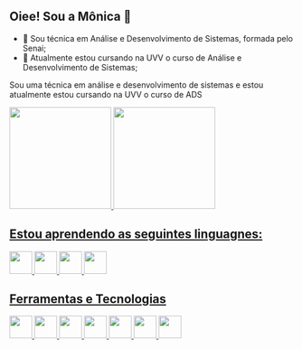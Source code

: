 ## Oiee! Sou a Mônica 👋

- 🔭 Sou técnica em Análise e Desenvolvimento de Sistemas, formada pelo Senai;
- 🌱 Atualmente estou cursando na UVV o curso de Análise e Desenvolvimento de Sistemas;

Sou uma técnica em análise e desenvolvimento de sistemas e estou atualmente estou cursando na UVV o curso de ADS

<div>
<a href="https://github.com/KatssII">
<img loading="lazy" height="180em" src="https://github-readme-stats.vercel.app/api/top-langs/?username=KatssII&layout=compact&langs_count=7&theme=dracula"/>
<img loading="lazy" height="180em" src="https://github-readme-stats.vercel.app/api?username=KatssII&show_icons=true&theme=dracula&include_all_commits=true&count_private=true"/>
          
</div>

## Estou aprendendo as seguintes linguagnes:

<img src="https://cdn.jsdelivr.net/gh/devicons/devicon@latest/icons/java/java-original-wordmark.svg" width="40" height="40"/> <img src="https://cdn.jsdelivr.net/gh/devicons/devicon@latest/icons/javascript/javascript-original.svg" width="40" height="40"/>
<img src="https://cdn.jsdelivr.net/gh/devicons/devicon@latest/icons/python/python-original-wordmark.svg" width="40" height="40"/> <img src="https://cdn.jsdelivr.net/gh/devicons/devicon@latest/icons/php/php-original.svg" width="40" height="40"/>
          
## Ferramentas e Tecnologias

<img loading="lazy" src="https://cdn.jsdelivr.net/gh/devicons/devicon/icons/git/git-original.svg" width="40" height="40"/>  <img src="https://cdn.jsdelivr.net/gh/devicons/devicon@latest/icons/mysql/mysql-original-wordmark.svg" width="40" height="40"/>
<img src="https://cdn.jsdelivr.net/gh/devicons/devicon@latest/icons/vscode/vscode-original.svg" width="40" height="40"/> <img src="https://cdn.jsdelivr.net/gh/devicons/devicon@latest/icons/postman/postman-original.svg" width="40" height="40"/>
<img src="https://cdn.jsdelivr.net/gh/devicons/devicon@latest/icons/jira/jira-original-wordmark.svg" width="40" height="40"/> <img src="https://cdn.jsdelivr.net/gh/devicons/devicon@latest/icons/html5/html5-original.svg" width="40" height="40"/>
<img src="https://cdn.jsdelivr.net/gh/devicons/devicon@latest/icons/bootstrap/bootstrap-original.svg" width="40" height="40"/>

